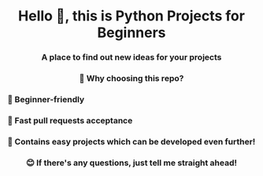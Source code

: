 <h1 align="center">Hello 👋, this is Python Projects for Beginners</h1>
<h3 align="center">A place to find out new ideas for your projects</h3>

<h3 align="center">🤔 Why choosing this repo?</h3>

<h3 alighn="center">🤝 Beginner-friendly</h3>
<h3 alighn="center">🚀 Fast pull requests acceptance</h3>
<h3 alighn="center">🧠 Contains easy projects which can be developed even further!</h3>


<h3 align="center">😊 If there's any questions, just tell me straight ahead!</h3>
<p align="left">
</p>
